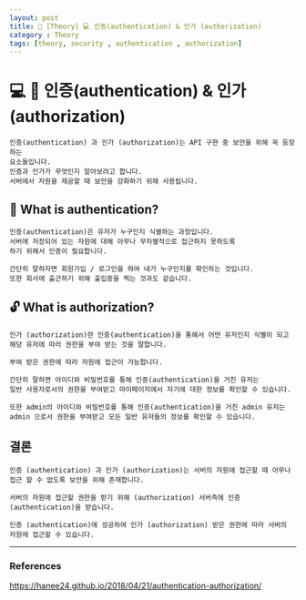 ```yaml
---
layout: post
title: 📖 [Theory] 💻 인증(authentication) & 인가 (authorization)
category : Theory
tags: [theory, security , authentication , authorization]
---
```

# 💻 🔐 인증(authentication) & 인가 (authorization)

    인증(authentication) 과 인가 (authorization)는 API 구현 중 보안을 위해 꼭 등장하는
    요소들입니다.
    인증과 인가가 무엇인지 알아보려고 합니다.
    서버에서 자원을 제공할 때 보안을 강화하기 위해 사용됩니다.
    
## 🔑 What is authentication?
    인증(authentication)은 유저가 누구인지 식별하는 과정입니다.
    서버에 저장되어 있는 자원에 대해 아무나 무차별적으로 접근하지 못하도록
    하기 위해서 인증이 필요합니다.
    
    간단히 말하자면 회원가입 / 로그인을 하여 내가 누구인지를 확인하는 것입니다.
    또한 회사에 출근하기 위해 출입증을 찍는 것과도 같습니다.
    
## 🔓 What is authorization?
    
    인가 (authorization)란 인증(authentication)을 통해서 어떤 유저인지 식별이 되고
    해당 유저에 따라 권한을 부여 받는 것을 말합니다.
    
    부여 받은 권한에 따라 자원에 접근이 가능합니다.
    
    간단히 말하면 아이디와 비밀번호를 통해 인증(authentication)을 거친 유저는
    일반 사용자로서의 권한을 부여받고 마이페이지에서 자기에 대한 정보를 확인할 수 있습니다.
    
    또한 admin의 아이디와 비밀번호를 통해 인증(authentication)을 거친 admin 유저는
    admin 으로서 권한을 부여받고 모든 일반 유저들의 정보를 확인할 수 있습니다.
    
## 결론

    인증 (authentication) 과 인가 (authorization)는 서버의 자원에 접근할 때 아무나 접근 할 수 없도록 보안을 위해 존재합니다.

    서버의 자원에 접근할 권한을 받기 위해 (authorization) 서버측에 인증 (authentication)을 받습니다.

    인증 (authentication)에 성공하여 인가 (authorization) 받은 권한에 따라 서버의 자원에 접근할 수 있습니다.


------------------------------------------------------
### References

https://hanee24.github.io/2018/04/21/authentication-authorization/